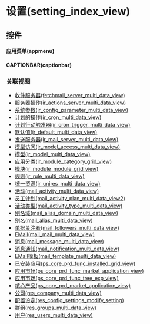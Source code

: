 # 设置(setting_index_view)  <!-- {docsify-ignore-all} -->



## 控件
#### 应用菜单(appmenu)
#### CAPTIONBAR(captionbar)


### 关联视图
  * [收件服务器(fetchmail_server_multi_data_view)](app/view/fetchmail_server_multi_data_view)
  * [服务器操作(ir_actions_server_multi_data_view)](app/view/ir_actions_server_multi_data_view)
  * [系统参数(ir_config_parameter_multi_data_view)](app/view/ir_config_parameter_multi_data_view)
  * [计划的操作(ir_cron_multi_data_view)](app/view/ir_cron_multi_data_view)
  * [计划行动触发器(ir_cron_trigger_multi_data_view)](app/view/ir_cron_trigger_multi_data_view)
  * [默认值(ir_default_multi_data_view)](app/view/ir_default_multi_data_view)
  * [发送服务器(ir_mail_server_multi_data_view)](app/view/ir_mail_server_multi_data_view)
  * [模型访问(ir_model_access_multi_data_view)](app/view/ir_model_access_multi_data_view)
  * [模型(ir_model_multi_data_view)](app/view/ir_model_multi_data_view)
  * [应用分类(ir_module_category_grid_view)](app/view/ir_module_category_grid_view)
  * [模块(ir_module_module_grid_view)](app/view/ir_module_module_grid_view)
  * [规则(ir_rule_multi_data_view)](app/view/ir_rule_multi_data_view)
  * [统一资源(ir_unires_multi_data_view)](app/view/ir_unires_multi_data_view)
  * [活动(mail_activity_multi_data_view)](app/view/mail_activity_multi_data_view)
  * [员工计划(mail_activity_plan_multi_data_view2)](app/view/mail_activity_plan_multi_data_view2)
  * [活动类型(mail_activity_type_multi_data_view)](app/view/mail_activity_type_multi_data_view)
  * [别名域(mail_alias_domain_multi_data_view)](app/view/mail_alias_domain_multi_data_view)
  * [别名(mail_alias_multi_data_view)](app/view/mail_alias_multi_data_view)
  * [单据关注者(mail_followers_multi_data_view)](app/view/mail_followers_multi_data_view)
  * [EMail(mail_mail_multi_data_view)](app/view/mail_mail_multi_data_view)
  * [消息(mail_message_multi_data_view)](app/view/mail_message_multi_data_view)
  * [消息通知(mail_notification_multi_data_view)](app/view/mail_notification_multi_data_view)
  * [EMail模板(mail_template_multi_data_view)](app/view/mail_template_multi_data_view)
  * [已安装应用(ps_core_prd_func_installed_grid_view)](app/view/ps_core_prd_func_installed_grid_view)
  * [应用市场(ps_core_prd_func_market_application_view)](app/view/ps_core_prd_func_market_application_view)
  * [应用市场(ps_core_prd_func_tree_exp_view)](app/view/ps_core_prd_func_tree_exp_view)
  * [核心产品(ps_core_prd_market_application_view)](app/view/ps_core_prd_market_application_view)
  * [公司(res_company_multi_data_view)](app/view/res_company_multi_data_view)
  * [配置设定(res_config_settings_modify_setting)](app/view/res_config_settings_modify_setting)
  * [群组(res_groups_multi_data_view)](app/view/res_groups_multi_data_view)
  * [用户(res_users_multi_data_view)](app/view/res_users_multi_data_view)

<script>
 const { createApp } = Vue
  createApp({
    data() {
      return {

      }
    }
  }).use(ElementPlus).mount('#app')
</script>